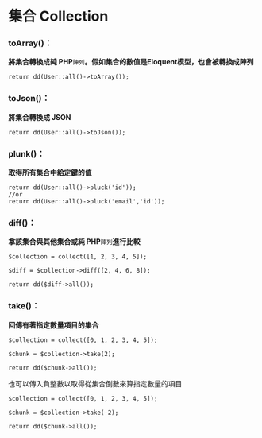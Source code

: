 # 集合 Collection

### toArray\(\)：

**將集合轉換成純 PHP**`陣列`**。假如集合的數值是Eloquent模型，也會被轉換成陣列**

```
return dd(User::all()->toArray());
```

### toJson\(\)：

**將集合轉換成 JSON**

```
return dd(User::all()->toJson());
```

### plunk\(\)：

**取得所有集合中給定鍵的值**

```
return dd(User::all()->pluck('id'));
//or 
return dd(User::all()->pluck('email','id'));
```

### diff\(\)：

**拿該集合與其他集合或純 PHP**`陣列`**進行比較**

```
$collection = collect([1, 2, 3, 4, 5]);

$diff = $collection->diff([2, 4, 6, 8]);

return dd($diff->all());
```

### take\(\)：

**回傳有著指定數量項目的集合**

```
$collection = collect([0, 1, 2, 3, 4, 5]);

$chunk = $collection->take(2);

return dd($chunk->all());
```

也可以傳入負整數以取得從集合倒數來算指定數量的項目

```
$collection = collect([0, 1, 2, 3, 4, 5]);

$chunk = $collection->take(-2);

return dd($chunk->all());
```



